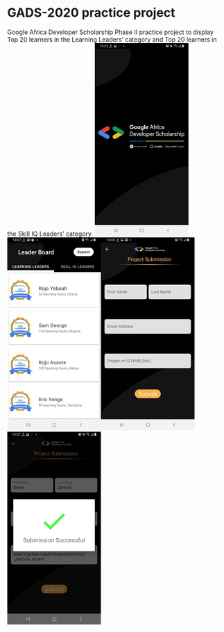 # GADS-2020 practice project
Google Africa Developer Scholarship Phase II practice project to display Top 20 learners in the Learning Leaders’ category and Top 20 learners in the Skill IQ Leaders’ category.
![Splash Screen](/images/splash.jpg)![Leader board](/images/leaderboard.jpg)![submision activity](/images/submission.jpg)![submision success](/images/success.jpg)
